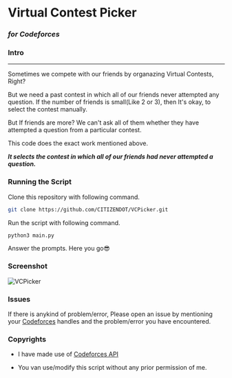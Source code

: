 # Virtual Contest Picker
### *for Codeforces*

### Intro
---

Sometimes we compete with our friends by organazing Virtual Contests, Right?

But we need a past contest in which all of our friends never attempted any question. If the number of friends is small(Like 2 or 3), then It's okay, to select the contest manually.

But If friends are more? We can't ask all of them whether they have attempted a question from a particular contest.

This code does the exact work mentioned above.

*__It selects the contest in which all of our friends had never attempted a question.__*


### Running the Script

Clone this repository with following command.

```sh
git clone https://github.com/CITIZENDOT/VCPicker.git
```

Run the script with following command.

```sh
python3 main.py
```

Answer the prompts.
Here you go😎️

### Screenshot

![VCPicker](https://user-images.githubusercontent.com/52322531/83830389-a3e9c080-a702-11ea-9ad5-54199835a373.png)


### Issues

If there is anykind of problem/error, Please open an issue by mentioning your [Codeforces](https://codeforces.com/) handles and the problem/error you have encountered.

### Copyrights
* I have made use of [Codeforces API](https://codeforces.com/apiHelp)

* You van use/modify this script without any prior permission of me.
